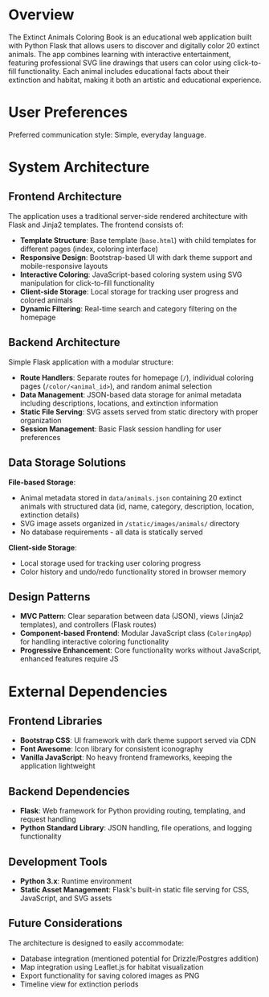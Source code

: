 # Overview

The Extinct Animals Coloring Book is an educational web application built with Python Flask that allows users to discover and digitally color 20 extinct animals. The app combines learning with interactive entertainment, featuring professional SVG line drawings that users can color using click-to-fill functionality. Each animal includes educational facts about their extinction and habitat, making it both an artistic and educational experience.

# User Preferences

Preferred communication style: Simple, everyday language.

# System Architecture

## Frontend Architecture
The application uses a traditional server-side rendered architecture with Flask and Jinja2 templates. The frontend consists of:

- **Template Structure**: Base template (`base.html`) with child templates for different pages (index, coloring interface)
- **Responsive Design**: Bootstrap-based UI with dark theme support and mobile-responsive layouts
- **Interactive Coloring**: JavaScript-based coloring system using SVG manipulation for click-to-fill functionality
- **Client-side Storage**: Local storage for tracking user progress and colored animals
- **Dynamic Filtering**: Real-time search and category filtering on the homepage

## Backend Architecture
Simple Flask application with a modular structure:

- **Route Handlers**: Separate routes for homepage (`/`), individual coloring pages (`/color/<animal_id>`), and random animal selection
- **Data Management**: JSON-based data storage for animal metadata including descriptions, locations, and extinction information
- **Static File Serving**: SVG assets served from static directory with proper organization
- **Session Management**: Basic Flask session handling for user preferences

## Data Storage Solutions
**File-based Storage**: 
- Animal metadata stored in `data/animals.json` containing 20 extinct animals with structured data (id, name, category, description, location, extinction details)
- SVG image assets organized in `/static/images/animals/` directory
- No database requirements - all data is statically served

**Client-side Storage**:
- Local storage used for tracking user coloring progress
- Color history and undo/redo functionality stored in browser memory

## Design Patterns
- **MVC Pattern**: Clear separation between data (JSON), views (Jinja2 templates), and controllers (Flask routes)
- **Component-based Frontend**: Modular JavaScript class (`ColoringApp`) for handling interactive coloring functionality
- **Progressive Enhancement**: Core functionality works without JavaScript, enhanced features require JS

# External Dependencies

## Frontend Libraries
- **Bootstrap CSS**: UI framework with dark theme support served via CDN
- **Font Awesome**: Icon library for consistent iconography
- **Vanilla JavaScript**: No heavy frontend frameworks, keeping the application lightweight

## Backend Dependencies
- **Flask**: Web framework for Python providing routing, templating, and request handling
- **Python Standard Library**: JSON handling, file operations, and logging functionality

## Development Tools
- **Python 3.x**: Runtime environment
- **Static Asset Management**: Flask's built-in static file serving for CSS, JavaScript, and SVG assets

## Future Considerations
The architecture is designed to easily accommodate:
- Database integration (mentioned potential for Drizzle/Postgres addition)
- Map integration using Leaflet.js for habitat visualization
- Export functionality for saving colored images as PNG
- Timeline view for extinction periods